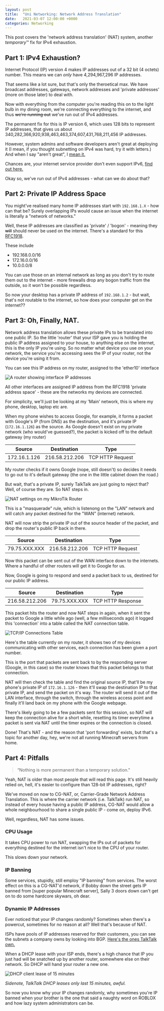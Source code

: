```yaml
---
layout: post
title:  "Uni Networking: Network Address Translation"
date:   2021-03-07 12:00:00 +0000
categories: Networking
---
```


This post covers the 'network address translation' (NAT) system, another *temporary*™ fix for IPv4 exhaustion.


## Part 1: IPv4 Exhaustion?

Internet Protocol (IP) version 4 makes IP addresses out of a 32 bit (4 octets) number. This means we can _only_ have 4,294,967,296 IP addresses.


That seems like a lot sure, but that's only the theroetical max. We have broadcast addresses, gateways, network addresses and 'private addresses'
(more on those later) to deal with.


Now with everything from the computer you're reading this on to the light bulb in my dining room, we're connecting everything to the internet, and thus
~~we're running out~~ we've run out of IPv4 addresses.


The permanent fix for this is IP version 6, which uses 128 bits to represent IP addresses, that gives us about 340,282,366,920,938,463,463,374,607,431,768,211,456 IP addresses.


However, system admins and software developers aren't great at deploying it (I mean, if you thought subnetting on IPv4 was hard, try it with letters.) 
And when I say "aren't great", I [mean it.](https://whynoipv6.com/)

Chances are, your internet service provider don't even support IPv6, [find out here.](http://ipv6-test.com/)


Okay so, we've run out of IPv4 addresses - what can we do about that?


## Part 2: Private IP Address Space

You might've realised many home IP addresses start with `192.168.1.X` - how can that be? Surely overlapping IPs would cause an issue when
the internet is literally a "network of networks."


Well, these IP addresses are classified as 'private' / 'bogon' - meaning they ~~will~~ should never be used on the internet. There's a standard for this
[RFC1918](https://tools.ietf.org/html/rfc1918).


These include

- 192.168.0.0/16
- 172.16.0.0/16
- 10.0.0.0/8

You can use those on an internal network as long as you don't try to route them out to the internet - more firewalls drop any bogon traffic from
the outside, so it won't be possible regardless.


So now your desktop has a private IP address of `192.168.1.2` - but wait, that's not routable to the internet, so how does your computer get on the internet??


## Part 3: Oh, Finally, NAT.

Network address translation allows these private IPs to be translated into one public IP. So the little 'router' that your ISP gave you is holding the public IP address
assigned to your house, to anything else on the internet, this is the only IP you're using. So no matter what device you use on your network, the service
you're accessing sees the IP of your router, not the device you're using it from.


You can see this IP address on my router, assigned to the 'ether10' interface

![A router showing interface IP addresses](https://i.imgur.com/nj1ET7c.png)

All other interfaces are assigned IP address from the RFC1918 'private address space' - these are the networks my devices are connected.

For simplicity, we'll just be looking at my 'Main' network, this is where my phone, desktop, laptop etc are.



When my phone wishes to access Google, for example, it forms a packet with Google's IP (from DNS) as the destination, and it's private IP 
(`172.16.1.126`) as the source. As Google doesn't exist on my private network (who would've guessed?), the packet is kicked off to the default gateway (my router)

| Source       | Destination    | Type             |
|--------------|----------------|------------------|
| 172.16.1.126 | 216.58.212.206 | TCP HTTP Request |

My router checks if it owns Google (nope, still doesn't) so decides it needs to go out to it's default gateway (the one in the little cabinet down the road.)

But wait, that's a private IP, surely TalkTalk are just going to reject that? Well, of course they are. So NAT steps in.

![NAT settings on my MikroTik Router](https://i.imgur.com/qP9BJzf.png)

This is a "masquerade" rule, which is listenong on the "LAN" network and will catch any packet destined for the "WAN" (internet) network. 


NAT will now strip the private IP out of the source header of the packet, and drop the router's public IP back in there. 


| Source        | Destination    | Type             |
|---------------|----------------|------------------|
| 79.75.XXX.XXX | 216.58.212.206 | TCP HTTP Request |

Now this packet can be sent out of the WAN interface down to the internets. Where a handful of other routers will get it to Google for us.


Now, Google is going to respond and send a packet back to us, destined for our public IP address.

| Source         | Destination   | Type              |
|----------------|---------------|-------------------|
| 216.58.212.206 | 79.75.XXX.XXX | TCP HTTP Response |

This packet hits the router and now NAT steps in again, when it sent the packet to Google a little while ago (well, a few milliseconds ago) it logged
this 'connection' into a table called the NAT connection table. 

![TCP/IP Connections Table](https://i.imgur.com/Y4AjoPE.png)

Here's the table currently on my router, it shows two of my devices communicating with other services, each connection has been given a port number.

This is the port that packets are sent back to by the responding server (Google, in this case) so the router knows that this packet belongs to that connection.


NAT will then check the table and find the original source IP, that'll be my phone's private IP of `172.16.1.126` - then it'll swap the destination IP to that
private IP, and send the packet on it's way. The router will send it out of the LAN interface, through the switch, through the wireless access point and finally
it'll land back on my phone with the Google webpage.


There's likely going to be a few packets sent for this session, so NAT will keep the connection alive for a short while, resetting its timer everytime 
a packet is sent via NAT until the timer expires or the connection is closed. 


Done! That's NAT - and the reason that 'port forwarding' exists, but that's a topic for another day, hey, we're not all running Minecraft servers from home.


## Part 4: Pitfalls

> “Nothing is more permanent than a temporary solution."


Yeah, NAT is older than most people that will read this page. It's still heavily relied on, hell, it's easier to configure than 128-bit IP addresses, right?


We've moved on now to CG-NAT, or, Carrier-Grade Network Address Translation. This is where the carrier network (i.e. TalkTalk) run NAT, so instead of every house
having a public IP address, CG-NAT would allow a whole neighbourhood to share a single public IP - come on, deploy IPv6.


Well, regardless, NAT has some issues.


### CPU Usage

It takes CPU power to run NAT, swapping the IPs out of packets for everything destined for the internet isn't nice to the CPU of your router.


This slows down your network. 


### IP Banning

Some services, stupidly, still employ "IP banning" from services. The worst effect on this is a CG-NAT'd network, if Bobby down the street gets IP banned
from [super popular Minecraft server], Sally 3 doors down can't get on to do some hardcore skywars, oh dear.


### Dynamic IP Addresses

Ever noticed that your IP changes randomly? Sometimes when there's a powercut, sometimes for no reason at all? Well that's because of NAT.

ISPs have pools of IP addresses reserved for their customers, you can see the subnets a company owns by looking into BGP. [Here's the ones TalkTalk own.](https://bgp.tools/as/9105#prefixes)



When a DHCP lease with your ISP ends, there's a high chance that IP you just had will be snatched up by another router, somewhere else on their network. So DHCP
will hand your router a new one. 

![DHCP client lease of 15 minutes](https://i.imgur.com/fg77GMo.png)

_Sidenote, TalkTalk DHCP leases only last 15 minutes, awful._


So now you know why your IP changes randomly, why sometimes you're IP banned when your brother is the one that said a naughty word on ROBLOX and how lazy
system administrators can be.



